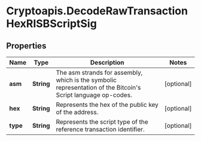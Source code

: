 # Cryptoapis.DecodeRawTransactionHexRISBScriptSig

## Properties

Name | Type | Description | Notes
------------ | ------------- | ------------- | -------------
**asm** | **String** | The asm strands for assembly, which is the symbolic representation of the Bitcoin&#39;s Script language op-codes. | [optional] 
**hex** | **String** | Represents the hex of the public key of the address. | [optional] 
**type** | **String** | Represents the script type of the reference transaction identifier. | [optional] 


